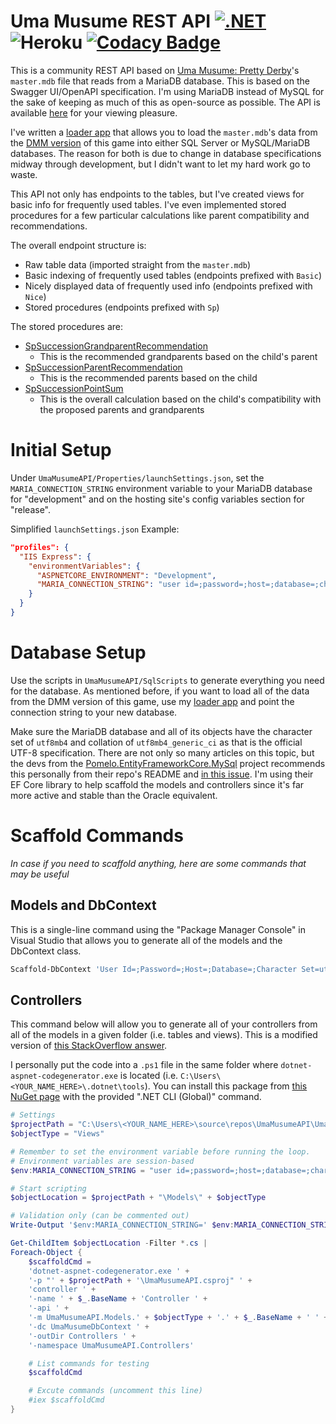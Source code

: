 # Uma Musume REST API [![.NET](https://github.com/SimpleSandman/UmaMusumeAPI/actions/workflows/dotnet.yml/badge.svg)](https://github.com/SimpleSandman/UmaMusumeAPI/actions/workflows/dotnet.yml) ![Heroku](https://pyheroku-badge.herokuapp.com/?app=umamusume-api&style=flat) [![Codacy Badge](https://app.codacy.com/project/badge/Grade/e77ffc16dc4c4eeabc2d2618538a2d17)](https://www.codacy.com/gh/SimpleSandman/UmaMusumeAPI/dashboard?utm_source=github.com&amp;utm_medium=referral&amp;utm_content=SimpleSandman/UmaMusumeAPI&amp;utm_campaign=Badge_Grade)
This is a community REST API based on [Uma Musume: Pretty Derby](https://umamusume.jp/)'s `master.mdb` file that reads from a MariaDB database. This is based on the Swagger UI/OpenAPI specification. I'm using MariaDB instead of MySQL for the sake of keeping as much of this as open-source as possible. The API is available [here](https://www.tracenacademy.com/index.html) for your viewing pleasure.

I've written a [loader app](https://github.com/SimpleSandman/UmaMusumeLoadSqlData) that allows you to load the `master.mdb`'s data from the [DMM version](https://dmg.umamusume.jp/) of this game into either SQL Server or MySQL/MariaDB databases. The reason for both is due to change in database specifications midway through development, but I didn't want to let my hard work go to waste.

This API not only has endpoints to the tables, but I've created views for basic info for frequently used tables. I've even implemented stored procedures for a few particular calculations like parent compatibility and recommendations.

The overall endpoint structure is:
- Raw table data (imported straight from the `master.mdb`)
- Basic indexing of frequently used tables (endpoints prefixed with `Basic`)
- Nicely displayed data of frequently used info (endpoints prefixed with `Nice`)
- Stored procedures (endpoints prefixed with `Sp`)

The stored procedures are:
- [SpSuccessionGrandparentRecommendation](https://github.com/SimpleSandman/UmaMusumeAPI/blob/master/UmaMusumeAPI/SqlScripts/StoredProcedureCreation.sql#L232)
  - This is the recommended grandparents based on the child's parent
- [SpSuccessionParentRecommendation](https://github.com/SimpleSandman/UmaMusumeAPI/blob/master/UmaMusumeAPI/SqlScripts/StoredProcedureCreation.sql#L213)
  - This is the recommended parents based on the child
- [SpSuccessionPointSum](https://github.com/SimpleSandman/UmaMusumeAPI/blob/master/UmaMusumeAPI/SqlScripts/StoredProcedureCreation.sql#L36)
  - This is the overall calculation based on the child's compatibility with the proposed parents and grandparents

# Initial Setup
Under `UmaMusumeAPI/Properties/launchSettings.json`, set the `MARIA_CONNECTION_STRING` environment variable to your MariaDB database for "development" and on the hosting site's config variables section for "release".

Simplified `launchSettings.json` Example:

```json
"profiles": {
  "IIS Express": {
    "environmentVariables": {
      "ASPNETCORE_ENVIRONMENT": "Development",
      "MARIA_CONNECTION_STRING": "user id=;password=;host=;database=;character set=utf8mb4"
    }
  }
}
```

# Database Setup
Use the scripts in `UmaMusumeAPI/SqlScripts` to generate everything you need for the database. As mentioned before, if you want to load all of the data from the DMM version of this game, use my [loader app](https://github.com/SimpleSandman/UmaMusumeLoadSqlData) and point the connection string to your new database.

Make sure the MariaDB database and all of its objects have the character set of `utf8mb4` and collation of `utf8mb4_generic_ci` as that is the official UTF-8 specification. There are not only so many articles on this topic, but the devs from the [Pomelo.EntityFrameworkCore.MySql](https://github.com/PomeloFoundation/Pomelo.EntityFrameworkCore.MySql) project recommends this personally from their repo's README and [in this issue](https://github.com/PomeloFoundation/Pomelo.EntityFrameworkCore.MySql/issues/1427). I'm using their EF Core library to help scaffold the models and controllers since it's far more active and stable than the Oracle equivalent.

# Scaffold Commands
*In case if you need to scaffold anything, here are some commands that may be useful*

## Models and DbContext

This is a single-line command using the "Package Manager Console" in Visual Studio that allows you to generate all of the models and the DbContext class.
```powershell
Scaffold-DbContext 'User Id=;Password=;Host=;Database=;Character Set=utf8mb4' Pomelo.EntityFrameworkCore.MySql -OutputDir Models -ContextDir Context
```

## Controllers

This command below will allow you to generate all of your controllers from all of the models in a given folder (i.e. tables and views). This is a modified version of [this StackOverflow answer](https://stackoverflow.com/a/54422926/2113548).

I personally put the code into a `.ps1` file in the same folder where `dotnet-aspnet-codegenerator.exe` is located (i.e. `C:\Users\<YOUR_NAME_HERE>\.dotnet\tools`). You can install this package from [this NuGet page](https://www.nuget.org/packages/dotnet-aspnet-codegenerator/) with the provided ".NET CLI (Global)" command. 

```powershell
# Settings
$projectPath = "C:\Users\<YOUR_NAME_HERE>\source\repos\UmaMusumeAPI\UmaMusumeAPI"
$objectType = "Views"

# Remember to set the environment variable before running the loop. 
# Environment variables are session-based
$env:MARIA_CONNECTION_STRING = "user id=;password=;host=;database=;character set=utf8mb4"

# Start scripting
$objectLocation = $projectPath + "\Models\" + $objectType

# Validation only (can be commented out)
Write-Output '$env:MARIA_CONNECTION_STRING=' $env:MARIA_CONNECTION_STRING `r`n

Get-ChildItem $objectLocation -Filter *.cs | 
Foreach-Object {
    $scaffoldCmd = 
    'dotnet-aspnet-codegenerator.exe ' + 
    '-p "' + $projectPath + '\UmaMusumeAPI.csproj" ' +
    'controller ' + 
    '-name ' + $_.BaseName + 'Controller ' +
    '-api ' + 
    '-m UmaMusumeAPI.Models.' + $objectType + '.' + $_.BaseName + ' ' +
    '-dc UmaMusumeDbContext ' +
    '-outDir Controllers ' +
    '-namespace UmaMusumeAPI.Controllers'

    # List commands for testing
    $scaffoldCmd

    # Excute commands (uncomment this line)
    #iex $scaffoldCmd
}

```
